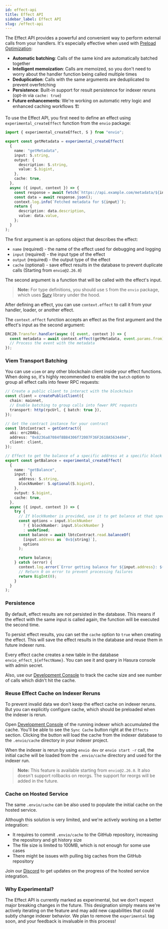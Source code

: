 ```yaml
---
id: effect-api
title: Effect API
sidebar_label: Effect API
slug: /effect-api
---
```


The Effect API provides a powerful and convenient way to perform external calls from your handlers. It's especially effective when used with [Preload Optimization](/docs/HyperIndex/preload-optimization):

- **Automatic batching**: Calls of the same kind are automatically batched together
- **Intelligent memoization**: Calls are memoized, so you don't need to worry about the handler function being called multiple times
- **Deduplication**: Calls with the same arguments are deduplicated to prevent overfetching
- **Persistence**: Built-in support for result persistence for indexer reruns (opt-in via `cache: true`)
- **Future enhancements**: We're working on automatic retry logic and enhanced caching workflows 🏗️

To use the Effect API, you first need to define an effect using `experimental_createEffect` function from the `envio` package:

```typescript
import { experimental_createEffect, S } from "envio";

export const getMetadata = experimental_createEffect(
  {
    name: "getMetadata",
    input: S.string,
    output: {
      description: S.string,
      value: S.bigint,
    },
    cache: true,
  },
  async ({ input, context }) => {
    const response = await fetch(`https://api.example.com/metadata/${input}`);
    const data = await response.json();
    context.log.info(`Fetched metadata for ${input}`);
    return {
      description: data.description,
      value: data.value,
    };
  }
);
```

The first argument is an options object that describes the effect:

- `name` (required) - the name of the effect used for debugging and logging
- `input` (required) - the input type of the effect
- `output` (required) - the output type of the effect
- `cache` (optional) - save effect results in the database to prevent duplicate calls (Starting from `envio@2.26.0`)

The second argument is a function that will be called with the effect's input.

> **Note:** For type definitions, you should use `S` from the `envio` package, which uses [Sury](https://github.com/DZakh/sury) library under the hood.

After defining an effect, you can use `context.effect` to call it from your handler, loader, or another effect.

The `context.effect` function accepts an effect as the first argument and the effect's input as the second argument:

```typescript
ERC20.Transfer.handler(async ({ event, context }) => {
  const metadata = await context.effect(getMetadata, event.params.from);
  // Process the event with the metadata
});
```

### Viem Transport Batching

You can use `viem` or any other blockchain client inside your effect functions. When doing so, it's highly recommended to enable the `batch` option to group all effect calls into fewer RPC requests:

```typescript
// Create a public client to interact with the blockchain
const client = createPublicClient({
  chain: mainnet,
  // Enable batching to group calls into fewer RPC requests
  transport: http(rpcUrl, { batch: true }),
});

// Get the contract instance for your contract
const lbtcContract = getContract({
  abi: erc20Abi,
  address: "0x8236a87084f8B84306f72007F36F2618A5634494",
  client: client,
});

// Effect to get the balance of a specific address at a specific block
export const getBalance = experimental_createEffect(
  {
    name: "getBalance",
    input: {
      address: S.string,
      blockNumber: S.optional(S.bigint),
    },
    output: S.bigint,
    cache: true,
  },
  async ({ input, context }) => {
    try {
      // If blockNumber is provided, use it to get balance at that specific block
      const options = input.blockNumber
        ? { blockNumber: input.blockNumber }
        : undefined;
      const balance = await lbtcContract.read.balanceOf(
        [input.address as `0x${string}`],
        options
      );

      return balance;
    } catch (error) {
      context.log.error(`Error getting balance for ${input.address}: ${error}`);
      // Return 0 on error to prevent processing failures
      return BigInt(0);
    }
  }
);
```

### Persistence

By default, effect results are not persisted in the database. This means if the effect with the same input is called again, the function will be executed the second time.

To persist effect results, you can set the `cache` option to `true` when creating the effect. This will save the effect results in the database and reuse them in future indexer runs.

Every effect cache creates a new table in the database `envio_effect_${effectName}`. You can see it and query in Hasura console with admin secret.

Also, use our [Development Console](https://envio.dev/console) to track the cache size and see number of calls which didn't hit the cache.

### Reuse Effect Cache on Indexer Reruns

To prevent invalid data we don't keep the effect cache on indexer reruns. But you can explicitly configure cache, which should be preloaded when the indexer is rerun.

Open [Development Console](https://envio.dev/console) of the running indexer which accumulated the cache. You'll be able to see the `Sync Cache` button right at the `Effects` section. Clicking the button will load the cache from the indexer database to the `.envio/cache` directory in your indexer project.

When the indexer is rerun by using `envio dev` or `envio start -r` call, the initial cache will be loaded from the `.envio/cache` directory and used for the indexer run.

> **Note:** This feature is available starting from `envio@2.26.0`. It also doesn't support rollbacks on reorgs. The support for reorgs will be added in the future.

### Cache on Hosted Service

The same `.envio/cache` can be also used to populate the initial cache on the hosted service.

Although this solution is very limited, and we're actively working on a better integration:

- It requires to commit `.envio/cache` to the GitHub repository, increasing the repository and git history size
- The file size is limited to 100MB, which is not enough for some use cases
- There might be issues with pulling big caches from the GitHub repository

Join our [Discord](https://discord.gg/envio) to get updates on the progress of the hosted service integration.

### Why Experimental?

The Effect API is currently marked as experimental, but we don't expect major breaking changes in the future. This designation simply means we're actively iterating on the feature and may add new capabilities that could subtly change indexer behavior. We plan to remove the `experimental` tag soon, and your feedback is invaluable in this process!
